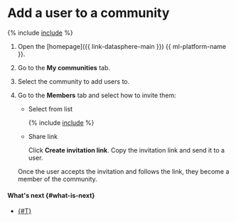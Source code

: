 # Add a user to a community

{% include [include](../../../_includes/datasphere2/organization-users.md) %}

1. Open the [homepage]({{ link-datasphere-main }}) {{ ml-platform-name }}.
1. Go to the **My communities** tab.
1. Select the community to add users to.
1. Go to the **Members** tab and select how to invite them:

   * Select from list

      {% include [include](../../../_includes/datasphere2/select-from-list.md) %}

   * Share link

      Click **Create invitation link**. Copy the invitation link and send it to a user.

   Once the user accepts the invitation and follows the link, they become a member of the community.

#### What's next {#what-is-next}

* [{#T}](link-channel.md)
